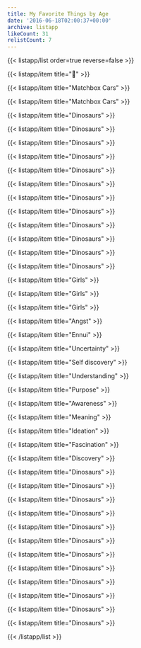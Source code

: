 ```yaml
---
title: My Favorite Things by Age
date: '2016-06-18T02:00:37+00:00'
archive: listapp
likeCount: 31
relistCount: 7
---
```



{{< listapp/list order=true reverse=false >}}

   {{< listapp/item title=":shrug:" >}}

   {{< listapp/item title="Matchbox Cars" >}}

   {{< listapp/item title="Matchbox Cars" >}}

   {{< listapp/item title="Dinosaurs" >}}

   {{< listapp/item title="Dinosaurs" >}}

   {{< listapp/item title="Dinosaurs" >}}

   {{< listapp/item title="Dinosaurs" >}}

   {{< listapp/item title="Dinosaurs" >}}

   {{< listapp/item title="Dinosaurs" >}}

   {{< listapp/item title="Dinosaurs" >}}

   {{< listapp/item title="Dinosaurs" >}}

   {{< listapp/item title="Dinosaurs" >}}

   {{< listapp/item title="Dinosaurs" >}}

   {{< listapp/item title="Dinosaurs" >}}

   {{< listapp/item title="Dinosaurs" >}}

   {{< listapp/item title="Girls" >}}

   {{< listapp/item title="Girls" >}}

   {{< listapp/item title="Girls" >}}

   {{< listapp/item title="Angst" >}}

   {{< listapp/item title="Ennui" >}}

   {{< listapp/item title="Uncertainty" >}}

   {{< listapp/item title="Self discovery" >}}

   {{< listapp/item title="Understanding" >}}

   {{< listapp/item title="Purpose" >}}

   {{< listapp/item title="Awareness" >}}

   {{< listapp/item title="Meaning" >}}

   {{< listapp/item title="Ideation" >}}

   {{< listapp/item title="Fascination" >}}

   {{< listapp/item title="Discovery" >}}

   {{< listapp/item title="Dinosaurs" >}}

   {{< listapp/item title="Dinosaurs" >}}

   {{< listapp/item title="Dinosaurs" >}}

   {{< listapp/item title="Dinosaurs" >}}

   {{< listapp/item title="Dinosaurs" >}}

   {{< listapp/item title="Dinosaurs" >}}

   {{< listapp/item title="Dinosaurs" >}}

   {{< listapp/item title="Dinosaurs" >}}

   {{< listapp/item title="Dinosaurs" >}}

   {{< listapp/item title="Dinosaurs" >}}

   {{< listapp/item title="Dinosaurs" >}}

   {{< listapp/item title="Dinosaurs" >}}

{{< /listapp/list >}}
